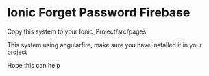 # Ionic Forget Password Firebase

Copy this system to your Ionic_Project/src/pages

This system using angularfire, 
make sure you have installed it in your project

Hope this can help
